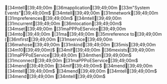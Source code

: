 [34mtell[39;49;00m [36mapplication[39;49;00m [33m"System Events"[39;49;00m$
    [34mtell[39;49;00m [31mnetwork[39;49;00m [31mpreferences[39;49;00m$
        [34mtell[39;49;00m [31mcurrent[39;49;00m [36mlocation[39;49;00m$
            [34mset[39;49;00m [31maPPPoEService[39;49;00m [34mto[39;49;00m [31ma[39;49;00m [35mreference to[39;49;00m ([36mfirst[39;49;00m [31mservice[39;49;00m [36mwhose[39;49;00m [31mkind[39;49;00m [35mis[39;49;00m [34m10[39;49;00m)$
            [34mif[39;49;00m [36mexists[39;49;00m [31maPPPoEService[39;49;00m [34mthen[39;49;00m$
                [31mconnect[39;49;00m [31maPPPoEService[39;49;00m$
            [34mend[39;49;00m [34mif[39;49;00m$
        [34mend[39;49;00m [34mtell[39;49;00m$
    [34mend[39;49;00m [34mtell[39;49;00m$
[34mend[39;49;00m [34mtell[39;49;00m$
